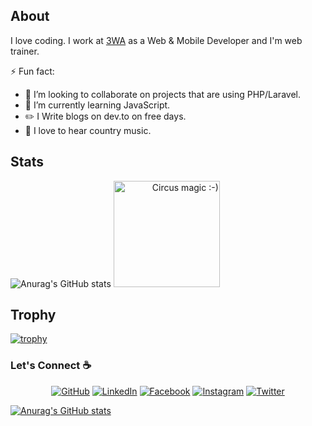 ## About

I love coding. I work at [3WA](https://3wa.ma/) as a Web & Mobile Developer and I'm web trainer.

<!--
**sisodiya2421/sisodiya2421** is a ✨ _special_ ✨ repository because its `README.md` (this file) appears on your GitHub profile.

Here are some ideas to get you started:

- 🔭 I’m currently working on ...
- 🌱 I’m currently learning ...
- 👯 I’m looking to collaborate on ...
- 🤔 I’m looking for help with ...
- 💬 Ask me about ...
- 📫 How to reach me: ...
- 😄 Pronouns: ...
- ⚡ Fun fact: ...
-->
⚡ Fun fact:
- 👯 I’m looking to collaborate on projects that are using PHP/Laravel.
- 🌱 I’m currently learning JavaScript.
- :pencil2: I Write blogs on dev.to on free days.
- :musical_note: I love to hear country music.

## Stats
![Anurag's GitHub stats](https://github-readme-stats.vercel.app/api?username=Piscarocarlos&theme=cobalt&show_icons=true&hide=contribs,prs&count_private=true)
<span align="right"><img src="https://media.giphy.com/media/3ornkfRwB6oU0vSa6A/giphy.gif" alt="Circus magic :-)" width="170"></span>

## Trophy
[![trophy](https://github-profile-trophy.vercel.app/?username=Piscarocarlos&theme=onedark)](https://github.com/Piscarocarlos/github-profile-trophy)
### Let's Connect :coffee:
<p align="center">
	<a href="https://github.com/Piscarocarlos"><img src="https://img.icons8.com/bubbles/50/000000/github.png" alt="GitHub"/></a>
	<a href="https://www.linkedin.com/in/ayi-carlos-alognon-anani-ab2421137/"><img src="https://img.icons8.com/bubbles/50/000000/linkedin.png" alt="LinkedIn"/></a>
	<a href="https://www.facebook.com/carlos.alognon/"><img src="https://img.icons8.com/bubbles/50/000000/facebook-new.png" alt="Facebook"/></a>
	<a href="https://www.instagram.com/carlos_alognon/"><img src="https://img.icons8.com/bubbles/50/000000/instagram.png" alt="Instagram"/></a>
	<a href="https://twitter.com/AlognonCarlos"><img src="https://img.icons8.com/bubbles/50/000000/twitter.png" alt="Twitter"/></a>
</p>


<p align="center"></p>


[![Anurag's GitHub stats](https://github-readme-stats.vercel.app/api?username=Piscarocarlos)](https://github.com/Piscarocarlos/github-readme-stats)
